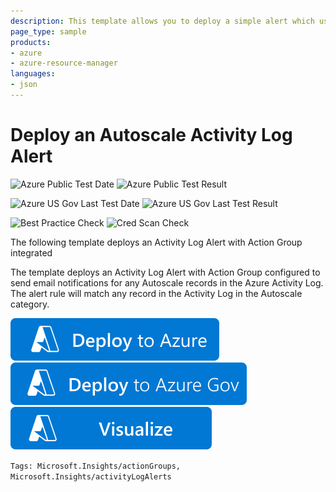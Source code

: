 ```yaml
---
description: This template allows you to deploy a simple alert which uses an action group to send email notifications for any Autoscale records in the Azure Activity Log
page_type: sample
products:
- azure
- azure-resource-manager
languages:
- json
---
```

# Deploy an Autoscale Activity Log Alert

![Azure Public Test Date](https://azurequickstartsservice.blob.core.windows.net/badges/demos/monitor-autoscale-alert/PublicLastTestDate.svg)
![Azure Public Test Result](https://azurequickstartsservice.blob.core.windows.net/badges/demos/monitor-autoscale-alert/PublicDeployment.svg)

![Azure US Gov Last Test Date](https://azurequickstartsservice.blob.core.windows.net/badges/demos/monitor-autoscale-alert/FairfaxLastTestDate.svg)
![Azure US Gov Last Test Result](https://azurequickstartsservice.blob.core.windows.net/badges/demos/monitor-autoscale-alert/FairfaxDeployment.svg)

![Best Practice Check](https://azurequickstartsservice.blob.core.windows.net/badges/demos/monitor-autoscale-alert/BestPracticeResult.svg)
![Cred Scan Check](https://azurequickstartsservice.blob.core.windows.net/badges/demos/monitor-autoscale-alert/CredScanResult.svg)

The following template deploys an Activity Log Alert with Action Group integrated

The template deploys an Activity Log Alert with Action Group configured to send email notifications for any Autoscale records in the Azure Activity Log. The alert rule will match any record in the Activity Log in the Autoscale category.

[![Deploy to Azure](https://raw.githubusercontent.com/Azure/azure-quickstart-templates/master/1-CONTRIBUTION-GUIDE/images/deploytoazure.svg?sanitize=true)](https://portal.azure.com/#create/Microsoft.Template/uri/https%3A%2F%2Fraw.githubusercontent.com%2FAzure%2Fazure-quickstart-templates%2Fmaster%2Fdemos%2Fmonitor-autoscale-alert%2Fazuredeploy.json)
[![Deploy To Azure US Gov](https://raw.githubusercontent.com/Azure/azure-quickstart-templates/master/1-CONTRIBUTION-GUIDE/images/deploytoazuregov.svg?sanitize=true)](https://portal.azure.us/#create/Microsoft.Template/uri/https%3A%2F%2Fraw.githubusercontent.com%2FAzure%2Fazure-quickstart-templates%2Fmaster%2Fdemos%2Fmonitor-autoscale-alert%2Fazuredeploy.json)
[![Visualize](https://raw.githubusercontent.com/Azure/azure-quickstart-templates/master/1-CONTRIBUTION-GUIDE/images/visualizebutton.svg?sanitize=true)](http://armviz.io/#/?load=https%3A%2F%2Fraw.githubusercontent.com%2FAzure%2Fazure-quickstart-templates%2Fmaster%2Fdemos%2Fmonitor-autoscale-alert%2Fazuredeploy.json)

`Tags: Microsoft.Insights/actionGroups, Microsoft.Insights/activityLogAlerts`
